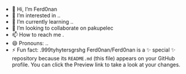 - 👋 Hi, I’m Ferd0nan
- 👀 I’m interested in ..
- 🌱 I’m currently learning ..
- 💞️ I’m looking to collaborate on pakupelec
- 📫 How to reach me .
- 😄 Pronouns: ..
- ⚡ Fun fact: .999tyhytersgrshg
Ferd0nan/Ferd0nan is a ✨ special ✨ repository because its `README.md` (this file) appears on your GitHub profile.
You can click the Preview link to take a look at your changes.
